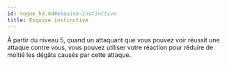 ```yaml
---
id: rogue_hd.md#esquive-instinctive
title: Esquive instinctive
---
```


À partir du niveau 5, quand un attaquant que vous pouvez voir réussit une attaque contre vous, vous pouvez utiliser votre réaction pour réduire de moitié les dégâts causés par cette attaque.

